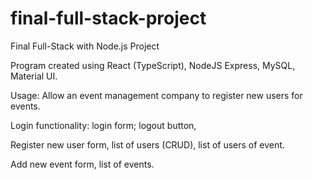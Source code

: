 # final-full-stack-project

Final Full-Stack with Node.js Project

Program created using React (TypeScript), NodeJS Express, MySQL, Material UI. 

Usage: Allow an event management company to register new users for events.

Login functionality: login form; logout button,

Register new user form, list of users (CRUD), list of users of event.

Add new event form, list of events.
